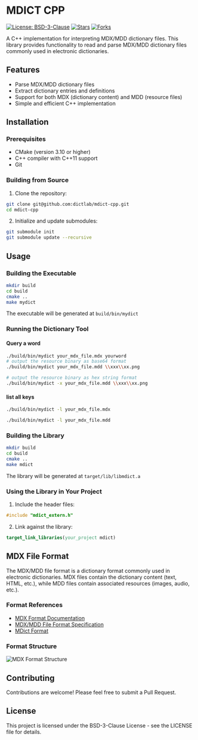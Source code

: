 # MDICT CPP

[![License: BSD-3-Clause](https://img.shields.io/badge/License-BSD%203--Clause-blue.svg)](https://opensource.org/licenses/BSD-3-Clause)
[![Stars](https://img.shields.io/github/stars/dictlab/mdict-cpp?style=social)](https://github.com/dictlab/mdict-cpp/stargazers)
[![Forks](https://img.shields.io/github/forks/dictlab/mdict-cpp?style=social)](https://github.com/dictlab/mdict-cpp/network/members)

A C++ implementation for interpreting MDX/MDD dictionary files. This library provides functionality to read and parse MDX/MDD dictionary files commonly used in electronic dictionaries.

## Features

- Parse MDX/MDD dictionary files
- Extract dictionary entries and definitions
- Support for both MDX (dictionary content) and MDD (resource files)
- Simple and efficient C++ implementation

## Installation

### Prerequisites

- CMake (version 3.10 or higher)
- C++ compiler with C++11 support
- Git

### Building from Source

1. Clone the repository:
```bash
git clone git@github.com:dictlab/mdict-cpp.git
cd mdict-cpp
```

2. Initialize and update submodules:
```bash
git submodule init
git submodule update --recursive
```

## Usage

### Building the Executable

```bash
mkdir build
cd build
cmake ..
make mydict
```

The executable will be generated at `build/bin/mydict`

### Running the Dictionary Tool

#### Query a word

```bash
./build/bin/mydict your_mdx_file.mdx yourword
# output the resource binary as base64 format
./build/bin/mydict your_mdx_file.mdd \\xxx\\xx.png

# output the resource binary as hex string format
./build/bin/mydict -x your_mdx_file.mdd \\xxx\\xx.png
```

#### list all keys

```bash
./build/bin/mydict -l your_mdx_file.mdx

./build/bin/mydict -l your_mdx_file.mdd
```

### Building the Library

```bash
mkdir build
cd build
cmake ..
make mdict
```

The library will be generated at `target/lib/libmdict.a`

### Using the Library in Your Project

1. Include the header files:
```cpp
#include "mdict_extern.h"
```

2. Link against the library:
```cmake
target_link_libraries(your_project mdict)
```

## MDX File Format

The MDX/MDD file format is a dictionary format commonly used in electronic dictionaries. MDX files contain the dictionary content (text, HTML, etc.), while MDD files contain associated resources (images, audio, etc.).

### Format References
- [MDX Format Documentation](https://www.zhihu.com/question/22143768)
- [MDX/MDD File Format Specification](https://github.com/ilius/pyglossary/blob/master/doc/mdx.md)
- [MDict Format](https://www.mdict.cn/wp/?page_id=5227&lang=en)

### Format Structure
![MDX Format Structure](https://tva1.sinaimg.cn/large/008eGmZEly1go066lnewfj30u01bdb29.jpg)

## Contributing

Contributions are welcome! Please feel free to submit a Pull Request.

## License

This project is licensed under the BSD-3-Clause License - see the LICENSE file for details.
